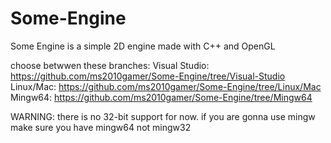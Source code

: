 # Some-Engine
Some Engine is a simple 2D engine made with C++ and OpenGL


choose betwwen these branches:
Visual Studio: https://github.com/ms2010gamer/Some-Engine/tree/Visual-Studio
Linux/Mac: https://github.com/ms2010gamer/Some-Engine/tree/Linux/Mac
Mingw64: https://github.com/ms2010gamer/Some-Engine/tree/Mingw64

WARNING: there is no 32-bit support for now.
if you are gonna use mingw make sure you have mingw64 not mingw32
